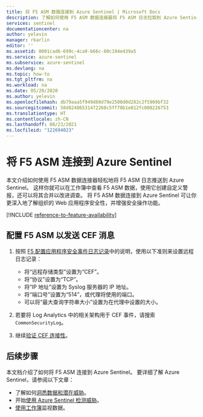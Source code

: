 ```yaml
---
title: 将 F5 ASM 数据连接到 Azure Sentinel | Microsoft Docs
description: 了解如何使用 F5 ASM 数据连接器将 F5 ASM 日志拉取到 Azure Sentinel 中。 在工作簿中查看 F5 ASM 数据，创建警报，并改进调查。
services: sentinel
documentationcenter: na
author: yelevin
manager: rkarlin
editor: ''
ms.assetid: 0001cad6-699c-4ca9-b66c-80c194e439a5
ms.service: azure-sentinel
ms.subservice: azure-sentinel
ms.devlang: na
ms.topic: how-to
ms.tgt_pltfrm: na
ms.workload: na
ms.date: 05/20/2020
ms.author: yelevin
ms.openlocfilehash: db79aaa5f949d60d79e2500d0d282c2f5909bf32
ms.sourcegitcommit: 58d82486531472268c5ff70b1e012fc008226753
ms.translationtype: HT
ms.contentlocale: zh-CN
ms.lasthandoff: 08/23/2021
ms.locfileid: "122694023"
---
```

# <a name="connect-f5-asm-to-azure-sentinel"></a>将 F5 ASM 连接到 Azure Sentinel

本文介绍如何使用 F5 ASM 数据连接器轻松地将 F5 ASM 日志推送到 Azure Sentinel。 这样你就可以在工作簿中查看 F5 ASM 数据，使用它创建自定义警报，还可以将其合并以改进调查。 将 F5 ASM 数据连接到 Azure Sentinel 可让你更深入地了解组织的 Web 应用程序安全性，并增强安全操作功能。 

[!INCLUDE [reference-to-feature-availability](includes/reference-to-feature-availability.md)]

## <a name="configure-your-f5-asm-to-send-cef-messages"></a>配置 F5 ASM 以发送 CEF 消息

1. 按照 [F5 配置应用程序安全事件日志记录](https://techdocs.f5.com/kb/en-us/products/big-ip_asm/manuals/product/asm-implementations-11-5-0/12.html)中的说明，使用以下准则来设置远程日志记录：
   - 将“远程存储类型”设置为“CEF”。 
   - 将“协议”设置为“TCP”。 
   - 将“IP 地址”设置为 Syslog 服务器的 IP 地址。
   - 将“端口号”设置为“514”，或代理将使用的端口。 
   - 可以将“最大查询字符串大小”设置为在代理中设置的大小。

1. 若要将 Log Analytics 中的相关架构用于 CEF 事件，请搜索 `CommonSecurityLog`。

1. 继续[验证 CEF 连接性](troubleshooting-cef-syslog.md#validate-cef-connectivity)。


## <a name="next-steps"></a>后续步骤
本文档介绍了如何将 F5 ASM 连接到 Azure Sentinel。 要详细了解 Azure Sentinel，请参阅以下文章：
- 了解如何[洞悉数据和潜在威胁](get-visibility.md)。
- 开始[使用 Azure Sentinel 检测威胁](./detect-threats-built-in.md)。
- [使用工作簿](monitor-your-data.md)监视数据。
